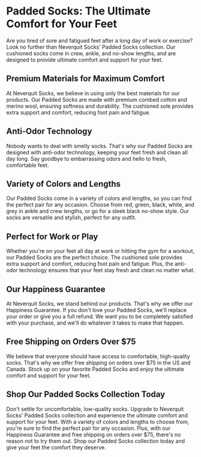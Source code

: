 # Padded Socks: The Ultimate Comfort for Your Feet

Are you tired of sore and fatigued feet after a long day of work or exercise? Look no further than Neverquit Socks' Padded Socks collection. Our cushioned socks come in crew, ankle, and no-show lengths, and are designed to provide ultimate comfort and support for your feet.

## Premium Materials for Maximum Comfort

At Neverquit Socks, we believe in using only the best materials for our products. Our Padded Socks are made with premium combed cotton and merino wool, ensuring softness and durability. The cushioned sole provides extra support and comfort, reducing foot pain and fatigue.

## Anti-Odor Technology

Nobody wants to deal with smelly socks. That's why our Padded Socks are designed with anti-odor technology, keeping your feet fresh and clean all day long. Say goodbye to embarrassing odors and hello to fresh, comfortable feet.

## Variety of Colors and Lengths

Our Padded Socks come in a variety of colors and lengths, so you can find the perfect pair for any occasion. Choose from red, green, black, white, and grey in ankle and crew lengths, or go for a sleek black no-show style. Our socks are versatile and stylish, perfect for any outfit.

## Perfect for Work or Play

Whether you're on your feet all day at work or hitting the gym for a workout, our Padded Socks are the perfect choice. The cushioned sole provides extra support and comfort, reducing foot pain and fatigue. Plus, the anti-odor technology ensures that your feet stay fresh and clean no matter what.

## Our Happiness Guarantee

At Neverquit Socks, we stand behind our products. That's why we offer our Happiness Guarantee. If you don't love your Padded Socks, we'll replace your order or give you a full refund. We want you to be completely satisfied with your purchase, and we'll do whatever it takes to make that happen.

## Free Shipping on Orders Over $75

We believe that everyone should have access to comfortable, high-quality socks. That's why we offer free shipping on orders over $75 in the US and Canada. Stock up on your favorite Padded Socks and enjoy the ultimate comfort and support for your feet.

## Shop Our Padded Socks Collection Today

Don't settle for uncomfortable, low-quality socks. Upgrade to Neverquit Socks' Padded Socks collection and experience the ultimate comfort and support for your feet. With a variety of colors and lengths to choose from, you're sure to find the perfect pair for any occasion. Plus, with our Happiness Guarantee and free shipping on orders over $75, there's no reason not to try them out. Shop our Padded Socks collection today and give your feet the comfort they deserve.